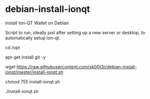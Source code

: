 # debian-install-ionqt
Install Ion-QT Wallet on Debian

Script to run, ideally just after setting up a new server or desktop, to automatically setup ion-qt.

cd /opt

apt-get install git -y

wget https://raw.githubusercontent.com/sk00t3r/debian-install-ionqt/master/install-ionqt.sh

chmod 755 install-ionqt.sh

./install-ionqt.sh
